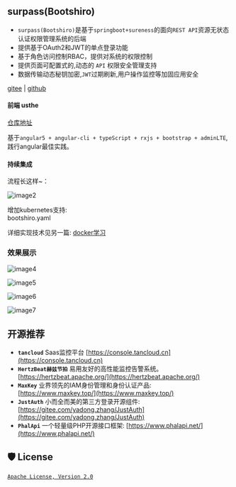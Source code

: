 
## surpass(Bootshiro)  

- ```surpass(Bootshiro)```是基于```springboot+sureness```的面向```REST API```资源无状态认证权限管理系统的后端
- 提供基于OAuth2和JWT的单点登录功能
- 基于角色访问控制RBAC，提供对系统的权限控制 
- 提供页面可配置式的,动态的 ```API``` 权限安全管理支持  
- 数据传输动态秘钥加密,```JWT```过期刷新,用户操作监控等加固应用安全  

[gitee]( https://gitee.com/tomsun28/bootshiro) | [github]( https://github.com/tomsun28/surpass)

#### 前端 usthe   

[仓库地址](https://gitee.com/tomsun28/usthe)  

基于```angular5 + angular-cli + typeScript + rxjs + bootstrap + adminLTE```,践行angular最佳实践。

#### 持续集成  

流程长这样~：    

![image2](/image/image2.PNG)    

增加kubernetes支持:  
bootshiro.yaml

详细实现技术见另一篇:  [docker学习](https://segmentfault.com/a/1190000013088818)


### 效果展示  

![image4](/image/image4.PNG)   

![image5](/image/image5.PNG)   

![image6](/image/image6.PNG)   

![image7](/image/image7.PNG)   


## 开源推荐   

* **```tancloud```** Saas监控平台 [https://console.tancloud.cn](https://console.tancloud.cn)
* **```HertzBeat赫兹节拍```** 易用友好的高性能监控告警系统。 [https://hertzbeat.apache.org/](https://hertzbeat.apache.org/)
* **```MaxKey```** 业界领先的IAM身份管理和身份认证产品: [https://www.maxkey.top/](https://www.maxkey.top/)    
* **```JustAuth```** 小而全而美的第三方登录开源组件: [https://gitee.com/yadong.zhang/JustAuth](https://gitee.com/yadong.zhang/JustAuth)   
* **```PhalApi```** 一个轻量级PHP开源接口框架: [https://www.phalapi.net/](https://www.phalapi.net/)      


## 🛡️ License

[`Apache License, Version 2.0`](https://www.apache.org/licenses/LICENSE-2.0.html)